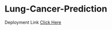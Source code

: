 # Lung-Cancer-Prediction

Deployment Link
[Click Here](https://lung-cancer-predict-1.herokuapp.com/)
